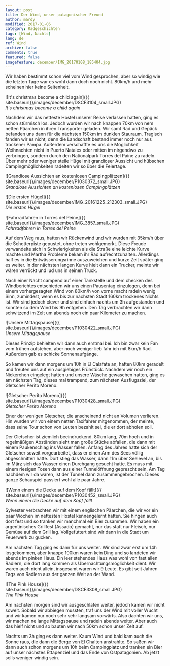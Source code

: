 ```yaml
---
layout: post
title: Der Wind, unser patagonischer Freund
author: mardy
modified: 2017-01-06
category: Radgeschichten
tags: [Wind, Nachts]
lang: de
ref: Wind
archive: false
comments: true
featured: false
imagefeature: december/IMG_20170108_185404.jpg
---
```


Wir haben bestimmt schon viel vom Wind gesprochen, aber so windig wie die letzten Tage war es wohl dann doch noch nicht. 80km/h und mehr scheinen hier keine Seltenheit.

![It's christmas become a child again]({{ site.baseurl}}/images/december/DSCF3104_small.JPG)  
*It's christmas become a child again*

Nachdem wir das netteste Hostel unserer Reise verlassen hatten, ging es schon stürmisch los. Jedoch wurden wir nach knappen 70km von nem netten Päarchen in ihren Transporter geladen. Wir samt Rad und Gepäck befanden uns dann für die nächsten 150km im dunklen Stauraum. Tragisch fanden wir es nicht, denn die Landschaft bestand immer noch nur aus trockener Pampa. Außerdem verschaffte es uns die Möglichkeit Weihnachten nicht in Puerto Natales oder mitten im  nirgendwo zu verbringen, sondern durch den Nationalpark Torres del Paine zu radeln. Über mehr oder weniger steile Hügel mit grandioser Aussicht und hübschen Campingmöglichkeiten radelten wir so über die Feiertage.


![Grandiose Aussichten an kostenlosen Campingplätzen]({{ site.baseurl}}/images/december/P1030372_small.JPG)  
*Grandiose Aussichten an kostenlosen Campingplätzen*

![Die ersten Hügel]({{ site.baseurl}}/images/december/IMG_20161225_212303_small.JPG)  
*Die ersten Hügel*

![Fahrradfahren in Torres del Peine]({{ site.baseurl}}/images/december/IMG_3857_small.JPG)  
*Fahrradfahren in Torres del Peine*

Auf dem Weg raus, hatten wir Rückenwind und wir wurden mit 35km/h über die Schotterpiste gepustet, ohne treten wohlgemerkt. Diese Freude verwandelte sich in Schwierigkeiten als die Straße eine leichte Kurve machte und Martha Probleme bekam ihr Rad aufrechtzuhalten. Allerdings half es in die Entwässerungsrinne auszuweichen und kurze Zeit später ging es weiter. In der nächsten langen Kurve hielt dann ein Trucker, meinte wir wären verrückt und lud uns in seinen Truck. 

Nach einer Nacht campend auf einer Tankstelle und dem checken des Windberichtes entschieden wir uns einen Pausentag einzulegen, denn bei einem vorhergesagten Wind von 80km/h von vorne macht radeln wenig Sinn, zumindest, wenn es bis zur nächsten Stadt 160km trockenes Nichts ist. Wir sind jedoch clever und sind einfach nachts um 3h aufgestanden und konnten so dem Wind bis 9h entgehen. Den Tag verbrachten wir dann schwitzend im Zelt um abends noch ein paar Kilometer zu machen.

![Unsere Mittagspause]({{ site.baseurl}}/images/december/P1030422_small.JPG)  
*Unsere Mittagspause*

Dieses Prinzip behielten wir dann auch erstmal bei. Ich bin zwar kein Fan vom frühen aufstehen, aber noch weniger lieb fahr ich mit 8km/h Rad. Außerdem gab es schicke Sonnenaufgänge.

So kamen wir dann morgens um 10h in El Calafate an, hatten 80km geradelt und freuten uns auf ein ausgiebiges Frühstück. Nachdem wir noch ein Nickerchen eingelegt hatten und unsere Wäsche gewaschen hatten, ging es am nächsten Tag, dieses mal trampend, zum nächsten Ausflugsziel, der Gletscher Perito Moreno. 

![Gletscher Perito Moreno]({{ site.baseurl}}/images/december/P1030428_small.JPG)  
*Gletscher Perito Moreno*

Einer der wenigen Gletscher, die anscheinend nicht an Volumen verlieren. Hin wurden wir von einem netten Taxifahrer mitgenommen, der meinte, dass seine Tour schon von Leuten bezahlt sei, die er dort abholen soll.

Der Gletscher ist ziemlich beeindruckend. 80km lang, 70m hoch und in regelmäßigen Abständen sieht man große Stücke abfallen, die dann mit einem Paukenschlag ins Wasser fallen. Anfang des Jahres hatte sich der Gletscher soweit vorgearbeitet, dass er einen Arm des Sees völlig abgeschnitten hatte. Dort stieg das Wasser, dann 11m über Seelevel an, bis im März sich das Wasser einen Durchgang gesucht hatte. Es muss mit einem riesigen Tosen dann aus einer Tunnelöffnung geprescht sein. Am Tag nachdem wir da waren, ist der Tunnel dann zusammengebrochen. Dieses ganze Schauspiel passiert wohl alle paar Jahre.

![Wenn einem die Decke auf dem Kopf fällt]({{ site.baseurl}}/images/december/P1030452_small.JPG)  
*Wenn einem die Decke auf dem Kopf fällt*

Sylvester verbrachten wir mit einem englischen Päarchen, die wir vor ein paar Wochen im nettesten Hostel kennengelernt hatten. Sie hingen auch dort fest und so tranken wir manchmal ein Bier zusammen. Wir haben ein argentinisches Grillfest (Assado) gemacht, nur das statt nur Fleisch, nur Gemüse auf dem Grill lag. Vollgefuttert sind wir dann in die Stadt um Feuerwerk zu gucken.

Am nächsten Tag ging es dann für uns weiter. Wir sind zwar erst um 14h losgekommen, aber knappe 100km waren kein Ding und so landeten wir abends im pinken Haus. Ein leer stehendes Haus was wohl von fast allen Radlern, die dort lang kommen als Übernachtungsmöglichkeit dient. Wir waren auch nicht allein, insgesamt waren wir 9 Leute. Es gibt seit Jahren Tags von Radlern aus der ganzen Welt an der Wand.

![The Pink House]({{ site.baseurl}}/images/december/DSCF3308_small.JPG)  
*The Pink House*

Am nächsten morgen sind wir ausgeschlafen weiter, jedoch kamen wir nicht soweit. Sobald wir abbiegen mussten, traf uns der Wind mit voller Wucht und wir kamen nur noch sehr sehr langsam vorwärts. Also dachten wir uns, wir machen ne lange Mittagspause und radeln abends weiter. Aber auch das hielf nicht und so bauten wir nach 50km schon unser Zelt auf.

Nachts um 3h ging es dann weiter. Kaum Wind und bald kam auch die Sonne raus, die dann die Berge von El Chalten anstrahlte. So saßen wir dann auch schon morgens um 10h beim Campingplatz und tranken ein Bier auf unser nächstes Ettapenziel und das Ende von Ostpatagonien. Ab jetzt solls weniger windig sein.

